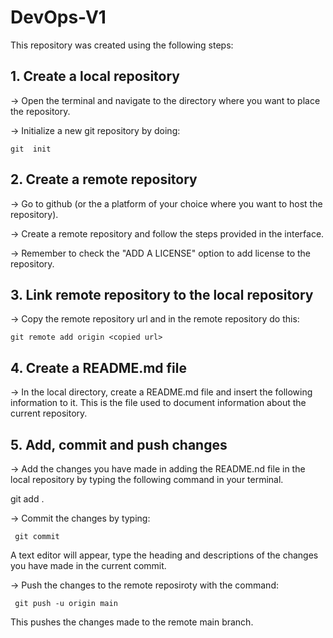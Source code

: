 # DevOps-V1

This repository was created using the following steps:

## 1. Create a local repository
-> Open the terminal and navigate to the directory where you want to place the repository.

-> Initialize a new git repository by doing:
```
git  init
```

## 2. Create a remote repository

-> Go to github (or the a platform of your choice where you want to host the repository).

-> Create a remote repository and follow the steps provided in the interface.

-> Remember to check the "ADD A LICENSE" option to add license to the repository.

## 3. Link remote repository to the local repository

-> Copy the remote repository url and in the remote repository do this:
```
git remote add origin <copied url>
```

## 4. Create a README.md file

-> In the local directory, create a README.md file and insert the following information to it. This is the file used to document information about the current repository.

## 5. Add, commit and push changes

-> Add the changes you have made in adding the README.nd file in the local repository by typing the following command in your terminal.

git add .

-> Commit the changes by typing:
```
 git commit
 ```

 A text editor will appear, type the heading and descriptions of the changes you have made in the current commit.

 -> Push the changes to the remote reposiroty with the command:
```
 git push -u origin main
```
 This pushes the changes made to the remote main branch.